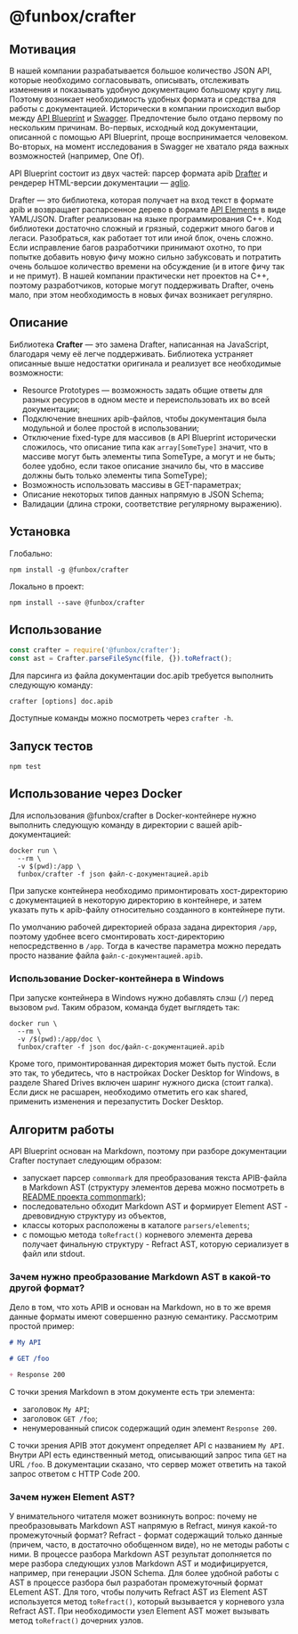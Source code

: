 # @funbox/crafter

## Мотивация

В нашей компании разрабатывается большое количество JSON API, которые необходимо согласовывать,
описывать, отслеживать изменения и показывать удобную документацию большому кругу лиц. Поэтому
возникает необходимость удобных формата и средства для работы с документацией. Исторически в
компании происходил выбор между [API Blueprint](https://apiblueprint.org/) и
[Swagger](https://swagger.io/). Предпочтение было отдано первому по нескольким причинам. Во-первых,
исходный код документации, описанной с помощью API Blueprint, проще воспринимается человеком.
Во-вторых, на момент исследования в Swagger не хватало ряда важных возможностей (например, One Of).

API Blueprint состоит из двух частей: парсер формата apib
[Drafter](https://github.com/apiaryio/drafter) и рендерер HTML-версии документации —
[aglio](https://github.com/danielgtaylor/aglio).

Drafter — это библиотека, которая получает на вход текст в формате apib и возвращает распарсенное
дерево в формате [API Elements](http://api-elements.readthedocs.io/en/latest/) в виде YAML/JSON.
Drafter реализован на языке программирования C++. Код библиотеки достаточно сложный и грязный,
содержит много багов и легаси. Разобраться, как работает тот или иной блок, очень сложно. Если
исправление багов разработчики принимают охотно, то при попытке добавить новую фичу можно сильно
забуксовать и потратить очень большое количество времени на обсуждение (и в итоге фичу так и не
примут). В нашей компании практически нет проектов на C++, поэтому разработчиков, которые могут
поддерживать Drafter, очень мало, при этом необходимость в новых фичах возникает регулярно.

## Описание

Библиотека **Crafter** — это замена Drafter, написанная на JavaScript, благодаря чему её легче
поддерживать. Библиотека устраняет описанные выше недостатки оригинала и реализует все необходимые
возможности:

* Resource Prototypes — возможность задать общие ответы для разных ресурсов в одном месте и
  переиспользовать их во всей документации;
* Подключение внешних apib-файлов, чтобы документация была модульной и более простой в
  использовании;
* Отключение fixed-type для массивов (в API Blueprint исторически сложилось, что описание типа как
  `array[SomeType]` значит, что в массиве могут быть элементы типа SomeType, а могут и не быть;
  более удобно, если такое описание значило бы, что в массиве должны быть только элементы типа
  SomeType);
* Возможность использовать массивы в GET-параметрах;
* Описание некоторых типов данных напрямую в JSON Schema;
* Валидации (длина строки, соответствие регулярному выражению).

## Установка

Глобально:
```
npm install -g @funbox/crafter
```

Локально в проект:
```
npm install --save @funbox/crafter
```

## Использование

```javascript
const crafter = require('@funbox/crafter');
const ast = Crafter.parseFileSync(file, {}).toRefract();
```

Для парсинга из файла документации doc.apib требуется выполнить следующую команду:

```
crafter [options] doc.apib
```

Доступные команды можно посмотреть через `crafter -h`.


## Запуск тестов

```
npm test
```

## Использование через Docker

Для использования @funbox/crafter в Docker-контейнере нужно выполнить следующую команду в директории
с вашей apib-документацией:

```
docker run \
  --rm \
  -v $(pwd):/app \
  funbox/crafter -f json файл-с-документацией.apib
```

При запуске контейнера необходимо примонтировать хост-директорию с документацией в некоторую
директорию в контейнере,
и затем указать путь к apib-файлу относительно созданного в контейнере пути.

По умолчанию рабочей директорией образа задана директория `/app`, поэтому удобнее всего смонтировать
хост-директорию непосредственно
в `/app`. Тогда в качестве параметра можно передать просто название файла
`файл-с-документацией.apib`.

### Использование Docker-контейнера в Windows

При запуске контейнера в Windows нужно добавлять слэш (`/`) перед вызовом `pwd`. Таким образом,
команда будет выглядеть так:

```
docker run \
  --rm \
  -v /$(pwd):/app/doc \
  funbox/crafter -f json doc/файл-с-документацией.apib
```

Кроме того, примонтированная директория может быть пустой. Если это так, то убедитесь, что в
настройках Docker Desktop for Windows,
в разделе Shared Drives включен шаринг нужного диска (стоит галка).
Если диск не расшарен, необходимо отметить его как shared, применить изменения и перезапустить
Docker Desktop.


## Алгоритм работы

API Blueprint основан на Markdown, поэтому при разборе документации Crafter поступает следующим
 образом:

* запускает парсер `commonmark` для преобразования текста APIB-файла в Markdown AST (структуру
  элементов дерева можно посмотреть в
  [README проекта commonmark](https://github.com/commonmark/commonmark.js/blob/master/README.md]));
* последовательно обходит Markdown AST и формирует Element AST - древовидную структуру из объектов,
* классы которых расположены в каталоге `parsers/elements`;
* с помощью метода `toRefract()` корневого элемента дерева получает финальную структуру - Refract
    AST, которую сериализует в файл или stdout.

### Зачем нужно преобразование Markdown AST в какой-то другой формат?

Дело в том, что хоть APIB и основан на Markdown, но в то же время данные форматы имеют совершенно
разную семантику. Рассмотрим простой пример:

```markdown
# My API

# GET /foo

+ Response 200
```

С точки зрения Markdown в этом документе есть три элемента:

* заголовок `My API`;
* заголовок `GET /foo`;
* ненумерованный список содержащий один элемент `Response 200`.

С точки зрения APIB этот документ определяет API с названием `My API`. Внутри API есть единственный
метод, описывающий запрос типа `GET` на URL `/foo`. В документации сказано, что сервер может
ответить на такой запрос ответом с HTTP Code 200.

### Зачем нужен Element AST?

У внимательного читателя может возникнуть вопрос: почему не преобразовывать Markdown AST напрямую в
Refract, минуя какой-то промежуточный формат? Refract - формат содержащий только данные (причем,
часто, в достаточно обобщенном виде), но не методы работы с ними. В процессе разбора Markdown AST
результат дополняется по мере разбора следующих узлов Markdown AST и модифицируется, например, при
генерации JSON Schema. Для более удобной работы с AST в процессе разбора был разработан
промежуточный формат ELement AST. Для того, чтобы получить Refract AST из Element AST используется
метод `toRefract()`, который вызывается у корневого узла Refract AST. При необходимости узел Element
AST может вызывать метод `toRefract()` дочерних узлов.
